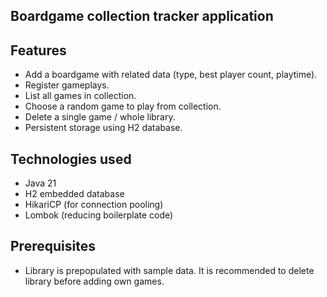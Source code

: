 ## Boardgame collection tracker application

## Features

* Add a boardgame with related data (type, best player count, playtime).
* Register gameplays.
* List all games in collection.
* Choose a random game to play from collection.
* Delete a single game / whole library.
* Persistent storage using H2 database.

## Technologies used
* Java 21
* H2 embedded database
* HikariCP (for connection pooling)
* Lombok (reducing boilerplate code)

## Prerequisites
* Library is prepopulated with sample data. It is recommended to delete library before adding own games.

